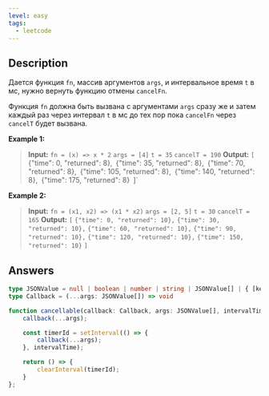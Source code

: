 ```yaml
---
level: easy
tags:
  - leetcode
---
```

## Description

Дается функция `fn`, массив аргументов `args`, и интервальное время `t` в мс, нужно вернуть функцию отмены `cancelFn`.

Функция `fn` должна быть вызвана с аргументами `args` сразу же и затем каждый раз через интервал `t` в мс до тех пор пока `cancelFn` через `cancelT` будет вызвана.

**Example 1:**
>**Input:**
	`fn = (x) => x * 2`
	`args = [4]`
	`t = 35`
	`cancelT = 190`
>**Output:**
`[
   `{"time": 0, "returned": 8},`
   `{"time": 35, "returned": 8},`
   `{"time": 70, "returned": 8},`
  `{"time": 105, "returned": 8},`
   `{"time": 140, "returned": 8},`
  `{"time": 175, "returned": 8}`
`]`

**Example 2:**
>**Input:**
	`fn = (x1, x2) => (x1 * x2)`
	`args = [2, 5]`
	`t = 30`
	`cancelT = 165`
>**Output:** 
`[`
 `{"time": 0, "returned": 10},`
 `{"time": 30, "returned": 10},`
 `{"time": 60, "returned": 10},`
 `{"time": 90, "returned": 10},`
 `{"time": 120, "returned": 10},`
 `{"time": 150, "returned": 10}`
`]`

## Answers

```typescript
type JSONValue = null | boolean | number | string | JSONValue[] | { [key: string]: JSONValue };
type Callback = (...args: JSONValue[]) => void

function cancellable(callback: Callback, args: JSONValue[], intervalTime: number): Function {
    callback(...args);

	const timerId = setInterval(() => {
        callback(...args);
    }, intervalTime);

    return () => {
        clearInterval(timerId);
    }
};
```
